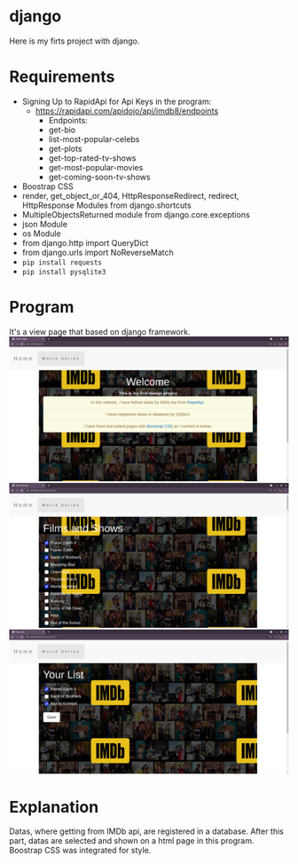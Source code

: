 # django

Here is my firts project with django. 

# Requirements

- Signing Up to RapidApi for Api Keys in the program:
  * https://rapidapi.com/apidojo/api/imdb8/endpoints
    - Endpoints:
    - get-bio
    - list-most-popular-celebs
    - get-plots
    - get-top-rated-tv-shows
    - get-most-popular-movies
    - get-coming-soon-tv-shows
- Boostrap CSS
- render, get_object_or_404, HttpResponseRedirect, redirect, HttpResponse Modules from django.shortcuts
- MultipleObjectsReturned module from django.core.exceptions
- json Module
- os Module
- from django.http import QueryDict
- from django.urls import NoReverseMatch
- `pip install requests`
- `pip install pysqlite3`

# Program

It's a view page that based on django framework.
![](https://github.com/BasakUlker/django/blob/main/Screenshot%20from%202021-05-16%2023-51-21.png)
![](https://github.com/BasakUlker/django/blob/main/Screenshot%20from%202021-05-16%2023-51-34.png)
![](https://github.com/BasakUlker/django/blob/main/Screenshot%20from%202021-05-16%2023-51-52.png)


# Explanation

Datas, where getting from IMDb api, are registered in a database. After this part, datas are selected and shown on a html page in this program. Boostrap CSS was integrated for style.
